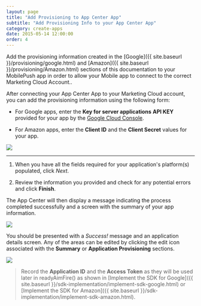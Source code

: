 ```yaml
---
layout: page
title: "Add Provisioning to App Center App"
subtitle: "Add Provisioning Info to your App Center App"
category: create-apps
date: 2015-05-14 12:00:00
order: 4
---
```

Add the provisioning information created in the [Google]({{ site.baseurl }}/provisioning/google.html) and [Amazon]({{ site.baseurl }}/provisioning/Amazon.html) sections of this documentation to your MobilePush app in order to allow your Mobile app to connect to the correct Marketing Cloud Account..

After connecting your App Center App to your Marketing Cloud account, you can add the provisioning information using the following form:

* For Google apps, enter the **Key for server applications** **API KEY** provided for your app by the <a href="https://console.developers.google.com/" target="_blank">Google Cloud Console</a>.

* For Amazon apps, enter the **Client ID** and the **Client Secret** values for your app.

<img class="img-responsive" src="{{ site.baseurl }}/assets/CreateNewMobilePushAppsClients.png" />

___
1.  When you have all the fields required for your application's platform(s) populated, click *Next*.

1.  Review the information you provided and check for any potential errors and click **Finish**.<br/>

The App Center will then display a message indicating the process completed successfully and a screen with the summary of your app information.

<img class="img-responsive" src="{{ site.baseurl }}/assets/Summary.png" /><br/>

You should be presented with a _Success!_ message and an application details screen.  Any of the areas can be edited by clicking the edit icon associated with the **Summary** or **Application Provisioning** sections.<br/>

<img class="img-responsive" src="{{ site.baseurl }}/assets/exampleAppSuccess.png" /><br/>

> Record the **Application ID** and the **Access Token** as they will be used later in readyAimFire() as shown in [Implement the SDK for Google]({{ site.baseurl }}/sdk-implementation/implement-sdk-google.html) or [Implement the SDK for Amazon]({{ site.baseurl }}/sdk-implementation/implement-sdk-amazon.html).

